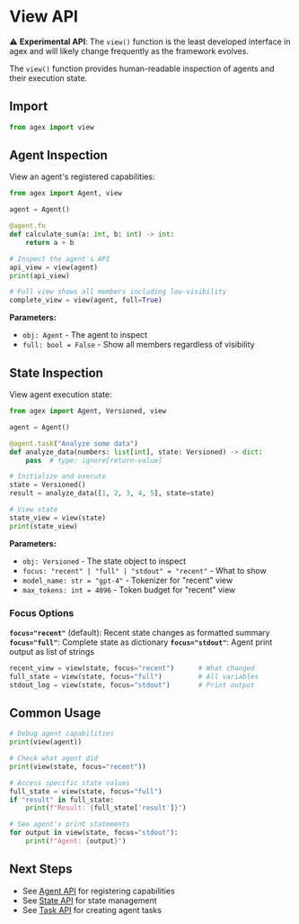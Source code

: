 # View API

⚠️ **Experimental API**: The `view()` function is the least developed interface in agex and will likely change frequently as the framework evolves.

The `view()` function provides human-readable inspection of agents and their execution state.

## Import

```python
from agex import view
```

## Agent Inspection

View an agent's registered capabilities:

```python
from agex import Agent, view

agent = Agent()

@agent.fn
def calculate_sum(a: int, b: int) -> int:
    return a + b

# Inspect the agent's API
api_view = view(agent)
print(api_view)

# Full view shows all members including low-visibility
complete_view = view(agent, full=True)
```

**Parameters:**
- `obj: Agent` - The agent to inspect
- `full: bool = False` - Show all members regardless of visibility

## State Inspection

View agent execution state:

```python
from agex import Agent, Versioned, view

agent = Agent()

@agent.task("Analyze some data")
def analyze_data(numbers: list[int], state: Versioned) -> dict:
    pass  # type: ignore[return-value]

# Initialize and execute
state = Versioned()
result = analyze_data([1, 2, 3, 4, 5], state=state)

# View state
state_view = view(state)
print(state_view)
```

**Parameters:**
- `obj: Versioned` - The state object to inspect
- `focus: "recent" | "full" | "stdout" = "recent"` - What to show
- `model_name: str = "gpt-4"` - Tokenizer for "recent" view
- `max_tokens: int = 4096` - Token budget for "recent" view

### Focus Options

**`focus="recent"`** (default): Recent state changes as formatted summary
**`focus="full"`**: Complete state as dictionary 
**`focus="stdout"`**: Agent print output as list of strings

```python
recent_view = view(state, focus="recent")      # What changed
full_state = view(state, focus="full")         # All variables
stdout_log = view(state, focus="stdout")       # Print output
```

## Common Usage

```python
# Debug agent capabilities
print(view(agent))

# Check what agent did
print(view(state, focus="recent"))

# Access specific state values
full_state = view(state, focus="full")
if "result" in full_state:
    print(f"Result: {full_state['result']}")

# See agent's print statements
for output in view(state, focus="stdout"):
    print(f"Agent: {output}")
```

## Next Steps

- See [Agent API](agent.md) for registering capabilities
- See [State API](state.md) for state management
- See [Task API](task.md) for creating agent tasks 